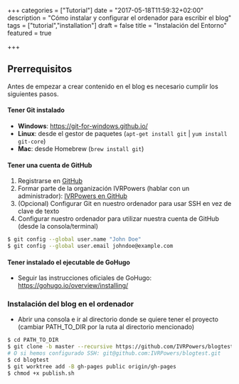 +++
categories = ["Tutorial"]
date = "2017-05-18T11:59:32+02:00"
description = "Cómo instalar y configurar el ordenador para escribir el blog"
tags = ["tutorial","installation"]
draft = false
title = "Instalación del Entorno"
featured = true

+++


## Prerrequisitos

Antes de empezar a crear contenido en el blog es necesario cumplir los siguientes pasos.

#### Tener **Git** instalado
- **Windows**: https://git-for-windows.github.io/
- **Linux**: desde el gestor de paquetes (`apt-get install git` | `yum install git-core`)
- **Mac**: desde Homebrew (`brew install git`)

#### Tener una cuenta de GitHub
1. Registrarse en [GitHub](https://github.com)
2. Formar parte de la organización IVRPowers (hablar con un administrador): [IVRPowers en GitHub](https://github.com/IVRPowers)
3. (Opcional) Configurar Git en nuestro ordenador para usar SSH en vez de clave de texto
4. Configurar nuestro ordenador para utilizar nuestra cuenta de GitHub (desde la consola/terminal)

~~~bash
$ git config --global user.name "John Doe"
$ git config --global user.email johndoe@example.com
~~~

#### Tener instalado el ejecutable de GoHugo
- Seguir las instrucciones oficiales de GoHugo: https://gohugo.io/overview/installing/

### Instalación del blog en el ordenador
- Abrir una consola e ir al directorio donde se quiere tener el proyecto (cambiar PATH_TO_DIR por la ruta al directorio mencionado)

~~~bash
$ cd PATH_TO_DIR
$ git clone -b master --recursive https://github.com/IVRPowers/blogtest.git
# O si hemos configurado SSH: git@github.com:IVRPowers/blogtest.git
$ cd blogtest
$ git worktree add -B gh-pages public origin/gh-pages
$ chmod +x publish.sh
~~~
